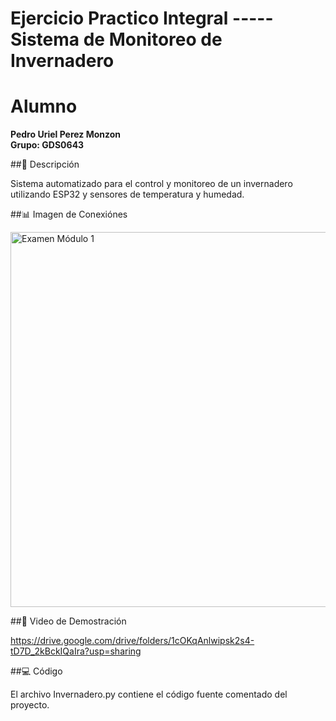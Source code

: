 # Ejercicio Practico Integral    -----   Sistema de Monitoreo de Invernadero

# Alumno
**Pedro Uriel Perez Monzon**  
**Grupo: GDS0643**  



##📝 Descripción

Sistema automatizado para el control y monitoreo de un invernadero utilizando ESP32 y sensores de temperatura y humedad.



##📊 Imagen de Conexiónes


<img src="https://github.com/user-attachments/assets/d7186407-9d3a-4684-a795-2180c99acbd6" width="600" alt="Examen Módulo 1"/>





##🎥 Video de Demostración


https://drive.google.com/drive/folders/1cOKqAnlwipsk2s4-tD7D_2kBckIQaIra?usp=sharing



##💻 Código


El archivo Invernadero.py contiene el código fuente comentado del proyecto.
